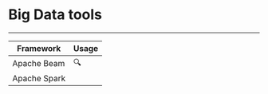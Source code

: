 # Big Data tools

---

| Framework    | Usage           |
|--------------|-----------------|
| Apache Beam  | 🔍              |
| Apache Spark |         |

